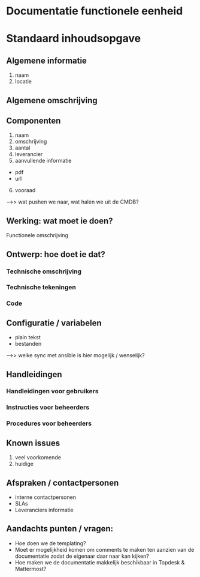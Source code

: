 
# Documentatie functionele eenheid

# Standaard inhoudsopgave

## Algemene informatie

1. naam
2. locatie

## Algemene omschrijving



## Componenten 

1. naam
2. omschrijving
3. aantal
4. leverancier
5. aanvullende informatie
* pdf
* url
6. vooraad

-->> wat pushen we naar, wat halen we uit de CMDB?

## Werking: wat moet ie doen?
Functionele omschrijving

## Ontwerp: hoe doet ie dat?
### Technische omschrijving
### Technische tekeningen
### Code


## Configuratie / variabelen

* plain tekst
* bestanden

-->> welke sync met ansible is hier mogelijk / wenselijk?

## Handleidingen

### Handleidingen voor gebruikers
### Instructies voor beheerders
### Procedures voor beheerders

## Known issues
1. veel voorkomende
2. huidige

## Afspraken / contactpersonen
* interne contactpersonen
* SLAs
* Leveranciers informatie



## Aandachts punten / vragen:

* Hoe doen we de templating?
* Moet er mogelijkheid komen om comments te maken ten aanzien van de documentatie zodat de eigenaar daar naar kan kijken?
* Hoe maken we de documentatie makkelijk beschikbaar in Topdesk & Mattermost?
